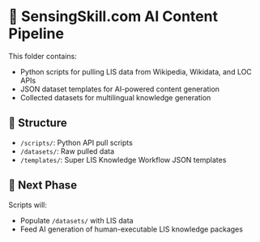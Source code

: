 # 🤖 SensingSkill.com AI Content Pipeline

This folder contains:
- Python scripts for pulling LIS data from Wikipedia, Wikidata, and LOC APIs
- JSON dataset templates for AI-powered content generation
- Collected datasets for multilingual knowledge generation

## 📂 Structure
- `/scripts/`: Python API pull scripts
- `/datasets/`: Raw pulled data
- `/templates/`: Super LIS Knowledge Workflow JSON templates

## 🚀 Next Phase
Scripts will:
- Populate `/datasets/` with LIS data
- Feed AI generation of human-executable LIS knowledge packages
